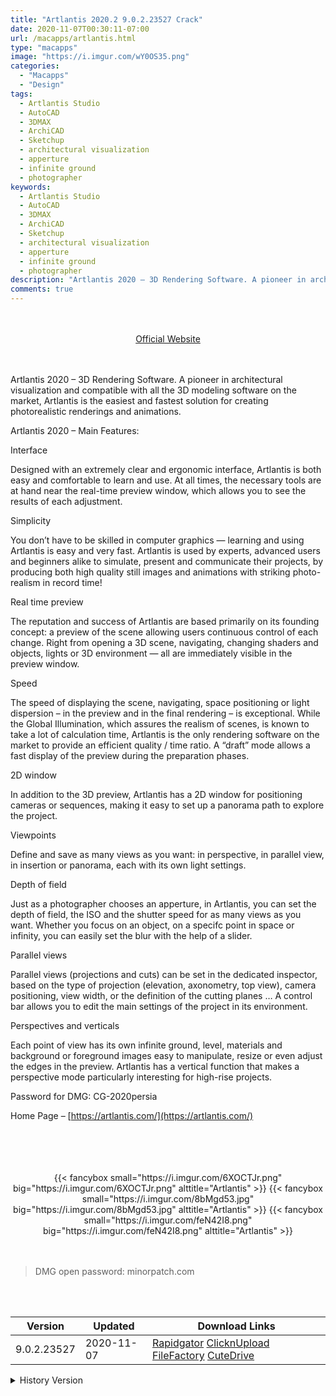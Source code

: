 ```yaml
---
title: "Artlantis 2020.2 9.0.2.23527 Crack"
date: 2020-11-07T00:30:11-07:00
url: /macapps/artlantis.html
type: "macapps"
image: "https://i.imgur.com/wY0OS35.png"
categories:
  - "Macapps"
  - "Design"
tags:
  - Artlantis Studio
  - AutoCAD
  - 3DMAX
  - ArchiCAD
  - Sketchup
  - architectural visualization
  - apperture
  - infinite ground
  - photographer
keywords:
  - Artlantis Studio
  - AutoCAD
  - 3DMAX
  - ArchiCAD
  - Sketchup
  - architectural visualization
  - apperture
  - infinite ground
  - photographer
description: "Artlantis 2020 – 3D Rendering Software. A pioneer in architectural visualization and compatible with all the 3D modeling software on the market"
comments: true
---
```


<br/>
<br/>
<center>
<a href="https://artlantis.com/" target="blank"><div class="border border-blue-500 rounded-lg transition duration-500 
    ease-in-out w-48 text-lg text-blue-500 text-center px-2 hover:bg-blue-500 hover:text-white">
  Official Website 
</div></a>
</center>
<br/>
<br/>

Artlantis 2020 – 3D Rendering Software. A pioneer in architectural visualization and compatible with all the 3D modeling software on the market, Artlantis is the easiest and fastest solution for creating photorealistic renderings and animations.


Artlantis 2020 – Main Features:

Interface

Designed with an extremely clear and ergonomic interface, Artlantis is both easy and comfortable to learn and use. At all times, the necessary tools are at hand near the real-time preview window, which allows you to see the results of each adjustment.

Simplicity

You don’t have to be skilled in computer graphics — learning and using Artlantis is easy and very fast. Artlantis is used by experts, advanced users and beginners alike to simulate, present and communicate their projects, by producing both high quality still images and animations with striking photo-realism in record time!

Real time preview

The reputation and success of Artlantis are based primarily on its founding concept: a preview of the scene allowing users continuous control of each change. Right from opening a 3D scene, navigating, changing shaders and objects, lights or 3D environment — all are immediately visible in the preview window.

Speed

The speed of displaying the scene, navigating, space positioning or light dispersion – in the preview and in the final rendering – is exceptional. While the Global Illumination, which assures the realism of scenes, is known to take a lot of calculation time, Artlantis is the only rendering software on the market to provide an efficient quality / time ratio. A “draft” mode allows a fast display of the preview during the preparation phases.

2D window

In addition to the 3D preview, Artlantis has a 2D window for positioning cameras or sequences, making it easy to set up a panorama path to explore the project.

Viewpoints

Define and save as many views as you want: in perspective, in parallel view, in insertion or panorama, each with its own light settings.

Depth of field

Just as a photographer chooses an apperture, in Artlantis, you can set the depth of field, the ISO and the shutter speed for as many views as you want. Whether you focus on an object, on a specifc point in space or infinity, you can easily set the blur with the help of a slider.

Parallel views

Parallel views (projections and cuts) can be set in the dedicated inspector, based on the type of projection (elevation, axonometry, top view), camera positioning, view width, or the definition of the cutting planes … A control bar allows you to edit the main settings of the project in its environment.

Perspectives and verticals

Each point of view has its own infinite ground, level, materials and background or foreground images easy to manipulate, resize or even adjust the edges in the preview. Artlantis has a vertical function that makes a perspective mode particularly interesting for high-rise projects.



Password for DMG: CG-2020persia

Home Page – [https://artlantis.com/](https://artlantis.com/)

<br/>
<br/>
<script async src="https://pagead2.googlesyndication.com/pagead/js/adsbygoogle.js"></script>
<ins class="adsbygoogle"
     style="display:block; text-align:center;"
     data-ad-layout="in-article"
     data-ad-format="fluid"
     data-ad-client="ca-pub-8746275014476192"
     data-ad-slot="5144997159"></ins>
<script>
     (adsbygoogle = window.adsbygoogle || []).push({});
</script>
<br/>
<br/>


<center>

<div class="w-full grid grid-cols-3 flex gap-2">
{{< fancybox small="https://i.imgur.com/6XOCTJr.png" big="https://i.imgur.com/6XOCTJr.png" alttitle="Artlantis" >}}
{{< fancybox small="https://i.imgur.com/8bMgd53.jpg" big="https://i.imgur.com/8bMgd53.jpg" alttitle="Artlantis" >}}
{{< fancybox small="https://i.imgur.com/feN42I8.png" big="https://i.imgur.com/feN42I8.png" alttitle="Artlantis" >}}
</div>

</center>

<br/>
<br/>


> DMG open password: minorpatch.com

<br/>

<br/>
<div id="history_version" class="history_version">

| Version | Updated | Download Links |
| ---- | ---- | ---- |
| 9.0.2.23527 | 2020-11-07 | [Rapidgator](https://ouo.io/WXkAmQ)   [ClicknUpload](https://ouo.io/SzLafZ)   [FileFactory](https://ouo.io/24UX7q)   [CuteDrive](https://ouo.io/GsHPQWt) |
<details>
<summary>History Version</summary>

| Version | Updated | Download Links |
| ---- | ---- | ---- |
| 9.0.2.23232 | 2020-10-30 | [Rapidgator](https://ouo.io/0WW78k)   [ClicknUpload](https://ouo.io/bkRvV1)   [FileFactory](https://ouo.io/nGrtsY)   [CuteDrive](https://ouo.io/HgQE02) |
</details>

</div>
